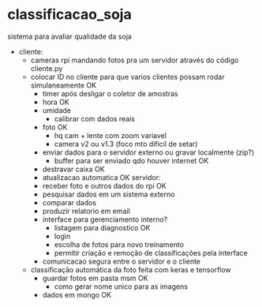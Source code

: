 # classificacao_soja
sistema para avaliar qualidade da soja

- cliente:
  - cameras rpi mandando fotos pra um servidor através do código cliente.py
  - colocar ID no cliente para que varios clientes possam rodar simulaneamente OK
	- timer após desligar o coletor de amostras
	- hora OK
	- umidade 
		- calibrar com dados reais
	- foto OK
		- hq cam + lente com zoom variavel
		- camera v2 ou v1.3 (foco mto dificil de setar)
	- enviar dados para o servidor externo ou gravar localmente (zip?)
		- buffer para ser enviado qdo houver internet OK
	- destravar caixa OK
	- atualizacao automatica OK
servidor:
	- receber foto e outros dados do rpi OK
	- pesquisar dados em um sistema externo
	- comparar dados
	- produzir relatorio em email
	- interface para gerenciamento interno?
		- listagem para diagnostico OK
		- login
		- escolha de fotos para novo treinamento
		- permitir criação e remoção de classificações pela interface
	- comunicacao segura entre o servidor e o cliente
  - classificação automática da foto feita com keras e tensorflow
	- guardar fotos em pasta msm OK
		- como gerar nome unico para as imagens
	- dados em mongo OK
	
	

